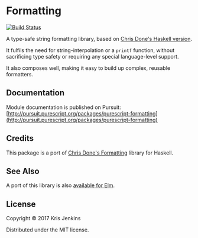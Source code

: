 # Formatting

[![Build Status](https://travis-ci.org/krisajenkins/purescript-formatting.svg?branch=master)](https://travis-ci.org/krisajenkins/purescript-formatting)

A type-safe string formatting library, based on [Chris Done's Haskell version](https://hackage.haskell.org/package/formatting).

It fulfils the need for string-interpolation or a `printf` function,
without sacrificing type safety or requiring any special
language-level support.

It also composes well, making it easy to build up complex, reusable formatters.

## Documentation

Module documentation is published on Pursuit: [http://pursuit.purescript.org/packages/purescript-formatting](http://pursuit.purescript.org/packages/purescript-formatting)

## Credits

This package is a port of [Chris Done's Formatting][formatting] library for
Haskell.

[formatting]: http://chrisdone.com/posts/formatting

## See Also

A port of this library is also [available for Elm](http://package.elm-lang.org/packages/krisajenkins/formatting/latest).

## License

Copyright © 2017 Kris Jenkins

Distributed under the MIT license.
